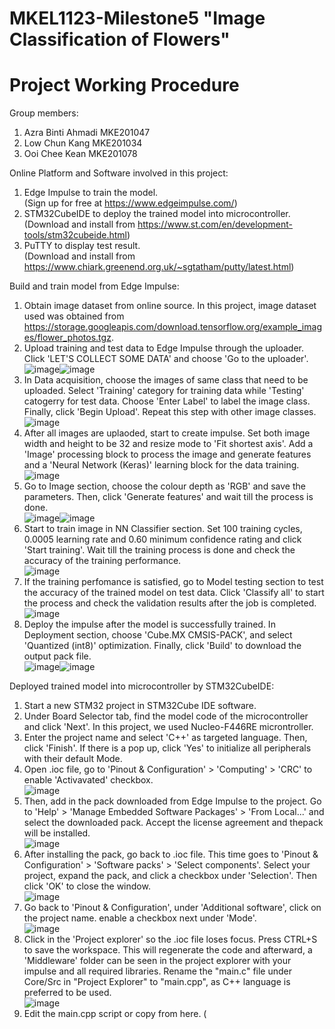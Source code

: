 # MKEL1123-Milestone5 "Image Classification of Flowers"
# Project Working Procedure
Group members: 
1. Azra Binti Ahmadi MKE201047
2. Low Chun Kang MKE201034
3. Ooi Chee Kean MKE201078

Online Platform and Software involved in this project:
1. Edge Impulse to train the model. <br /> (Sign up for free at https://www.edgeimpulse.com/)
2. STM32CubeIDE to deploy the trained model into microcontroller. <br /> (Download and install from https://www.st.com/en/development-tools/stm32cubeide.html)
3. PuTTY to display test result. <br /> (Download and install from https://www.chiark.greenend.org.uk/~sgtatham/putty/latest.html)

Build and train model from Edge Impulse:
1. Obtain image dataset from online source. In this project, image dataset used was obtained from https://storage.googleapis.com/download.tensorflow.org/example_images/flower_photos.tgz.
2. Upload training and test data to Edge Impulse through the uploader. Click 'LET'S COLLECT SOME DATA' and choose 'Go to the uploader'. <br /> ![image](https://user-images.githubusercontent.com/82256749/122092767-e3320d80-ce3c-11eb-94c5-dbc22e5182b2.png)![image](https://user-images.githubusercontent.com/82256749/122093204-65bacd00-ce3d-11eb-859f-9ad8263e2e23.png)
3. In Data acquisition, choose the images of same class that need to be uploaded. Select 'Training' category for training data while 'Testing' catogerry for test data. Choose 'Enter Label' to label the image class. Finally, click 'Begin Upload'. Repeat this step with other image classes. <br /> ![image](https://user-images.githubusercontent.com/82256749/122094420-c0a0f400-ce3e-11eb-8ad3-0256e82e9db2.png)
4. After all images are uplaoded, start to create impulse. Set both image width and height to be 32 and resize mode to 'Fit shortest axis'. Add a 'Image' processing block to process the image and generate features and a 'Neural Network (Keras)' learning block for the data training. <br /> ![image](https://user-images.githubusercontent.com/82256749/122095557-1fb33880-ce40-11eb-910c-6296d7c245ef.png)
5. Go to Image section, choose the colour depth as 'RGB' and save the parameters. Then, click 'Generate features' and wait till the process is done. <br /> ![image](https://user-images.githubusercontent.com/82256749/122096079-ba137c00-ce40-11eb-9cea-7cec16bdb055.png)![image](https://user-images.githubusercontent.com/82256749/122096118-c8fa2e80-ce40-11eb-99bc-16defa6eebfb.png)
6. Start to train image in NN Classifier section. Set 100 training cycles, 0.0005 learning rate and 0.60 minimum confidence rating and click 'Start training'. Wait till the training process is done and check the accuracy of the training performance. <br /> ![image](https://user-images.githubusercontent.com/82256749/122097207-feebe280-ce41-11eb-945b-fbc61c151f26.png)
7. If the training perfomance is satisfied, go to Model testing section to test the accuracy of the trained model on test data. Click 'Classify all' to start the process and check the validation results after the job is completed. <br /> ![image](https://user-images.githubusercontent.com/82256749/122097738-97826280-ce42-11eb-91e7-a145617eaa34.png)
8. Deploy the impulse after the model is successfully trained. In Deployment section, choose 'Cube.MX CMSIS-PACK', and select 'Quantized (int8)' optimization. Finally, click 'Build' to download the output pack file. <br />  ![image](https://user-images.githubusercontent.com/82256749/122098528-8be36b80-ce43-11eb-96e1-7d21101d7eb5.png)![image](https://user-images.githubusercontent.com/82256749/122098578-9c93e180-ce43-11eb-8dfa-7700be397e5e.png)

Deployed trained model into microcontroller by STM32CubeIDE:
1. Start a new STM32 project in STM32Cube IDE software.
2. Under Board Selector tab, find the model code of the microcontroller and click 'Next'. In this project, we used Nucleo-F446RE microntroller.
3. Enter the project name and select 'C++' as targeted language. Then, click 'Finish'. If there is a pop up, click 'Yes' to initialize all peripherals with their default Mode.
4. Open .ioc file, go to 'Pinout & Configuration' > 'Computing' > 'CRC' to enable 'Activavated' checkbox. <br /> ![image](https://user-images.githubusercontent.com/82256749/122222573-fac4d100-cee4-11eb-8921-61ecb2e7e7d3.png)
5. Then, add in the pack downloaded from Edge Impulse to the project. Go to 'Help' > 'Manage Embedded Software Packages' > 'From Local...' and select the downloaded pack. Accept the license agreement and thepack will be installed. <br /> ![image](https://user-images.githubusercontent.com/82256749/122222796-2d6ec980-cee5-11eb-9284-5b426ed17b4a.png)
6. After installing the pack, go back to .ioc file. This time goes to 'Pinout & Configuration' > 'Software packs' > 'Select components'. Select your project, expand the pack, and click a checkbox under 'Selection'. Then click 'OK' to close the window. <br /> ![image](https://user-images.githubusercontent.com/82256749/122224923-2943ab80-cee7-11eb-99d9-cac74449dfc7.png)
7. Go back to 'Pinout & Configuration', under 'Additional software', click on the project name. enable a checkbox next under 'Mode'. <br /> ![image](https://user-images.githubusercontent.com/82256749/122226915-fbf7fd00-cee8-11eb-9187-f22ca28ba461.png)
8. Click in the 'Project explorer' so the .ioc file loses focus. Press CTRL+S to save the workspace. This will regenerate the code and afterward, a 'Middleware' folder can be seen in the project explorer with your impulse and all required libraries. Rename the "main.c" file under Core/Src in "Project Explorer" to "main.cpp", as C++ language is preferred to be used. <br /> ![image](https://user-images.githubusercontent.com/82256749/122232464-d6212700-ceed-11eb-82e1-6e0d7f801c82.png)
9. Edit the main.cpp script or copy from here. (

